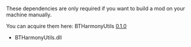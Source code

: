 These dependencies are only required if you want to build a mod on your machine manually.

You can acquire them here:
BTHarmonyUtils [0.1.0](https://github.com/BlazingTwist/BTHarmonyUtils/releases)
* BTHarmonyUtils.dll